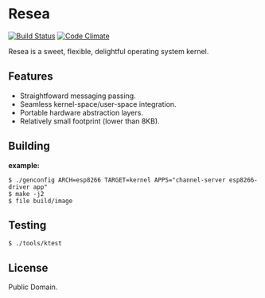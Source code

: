 Resea
=====

[![Build Status](https://travis-ci.org/resea/resea.svg?branch=master)](https://travis-ci.org/resea/resea)
[![Code Climate](https://codeclimate.com/github/resea/resea/badges/gpa.svg)](https://codeclimate.com/github/resea/resea)

Resea is a sweet, flexible, delightful operating system kernel.

Features
--------

- Straightfoward messaging passing.
- Seamless kernel-space/user-space integration.
- Portable hardware abstraction layers.
- Relatively small footprint (lower than 8KB).

Building
--------

**example:**
```
$ ./genconfig ARCH=esp8266 TARGET=kernel APPS="channel-server esp8266-driver app"
$ make -j2
$ file build/image
```

Testing
-------

```
$ ./tools/ktest
```

License
-------

Public Domain.

